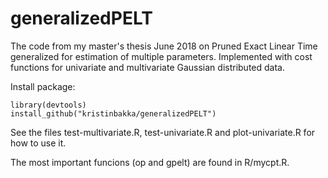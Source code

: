# generalizedPELT
The code from my master's thesis June 2018 on Pruned Exact Linear Time generalized for estimation of multiple parameters. Implemented with cost functions for univariate and multivariate Gaussian distributed data.

Install package:
```{r,eval=FALSE,warning=FALSE,message=FALSE}
library(devtools)
install_github("kristinbakka/generalizedPELT")
```

See the files test-multivariate.R, test-univariate.R and plot-univariate.R for how to use it.

The most important funcions (op and gpelt) are found in R/mycpt.R.
